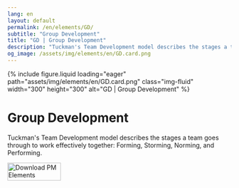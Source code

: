 ```yaml
---
lang: en
layout: default
permalink: /en/elements/GD/
subtitle: "Group Development"
title: "GD | Group Development"
description: "Tuckman's Team Development model describes the stages a team goes through to work effectively together: Forming, Storming, Norming, and Performing."
og_image: /assets/img/elements/en/GD.card.png
---
```


{% include figure.liquid loading="eager" path="assets/img/elements/en/GD.card.png" class="img-fluid" width="300" height="300" alt="GD | Group Development" %}

# Group Development

Tuckman's Team Development model describes the stages a team goes through to work effectively together: Forming, Storming, Norming, and Performing.

<a href="https://apps.apple.com/app/apple-store/id6738084498?pt=127441684&ct=website&mt=8">
  <img src="{{ "assets/img/en/appstore.png" | relative_url }}" width="120" height="40" alt="Download PM Elements">
</a>
